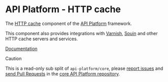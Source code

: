 # API Platform - HTTP cache

The [HTTP cache](https://httpwg.org/specs/rfc7234.html) component of the [API Platform](https://api-platform.com) framework.

This component also provides integrations with [Varnish](https://varnish-cache.org/), [Souin](https://souin.io/)
and other HTTP cache servers and services.

[Documentation](https://api-platform.com/docs/core/performance/)

> [!CAUTION]
>
> This is a read-only sub split of `api-platform/core`, please
> [report issues](https://github.com/api-platform/core/issues) and
> [send Pull Requests](https://github.com/api-platform/core/pulls)
> in the [core API Platform repository](https://github.com/api-platform/core).
